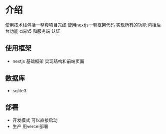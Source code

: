 # 介绍
使用技术栈包括一整套项目完成
使用nextjs一套框架代码 实现所有的功能 包括后台功能 c端h5 和服务端 认证
## 使用框架
- nextjs 基础框架 实现结构和前端页面
## 数据库
- sqlite3
## 部署
- 开发模式 可以直接启动
- 生产 用vercel部署
  




